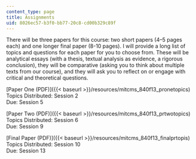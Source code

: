 ```yaml
---
content_type: page
title: Assignments
uid: 8026ec57-b3f0-bb77-20c8-cd00b329c89f
---
```


There will be three papers for this course: two short papers (4–5 pages each) and one longer final paper (8-10 pages). I will provide a long list of topics and questions for each paper for you to choose from. These will be analytical essays (with a thesis, textual analysis as evidence, a rigorous conclusion), they will be comparative (asking you to think about multiple texts from our course), and they will ask you to reflect on or engage with critical and theoretical questions.

[Paper One (PDF)]({{< baseurl >}}/resources/mitcms_840f13_pronetopics)  
Topics Distributed: Session 2  
Due: Session 5

[Paper Two (PDF)]({{< baseurl >}}/resources/mitcms_840f13_prtwotopics)  
Topics Distributed: Session 6  
Due: Session 9

[Final Paper (PDF)]({{< baseurl >}}/resources/mitcms_840f13_finalprtopis)  
Topics Distributed: Session 10  
Due: Session 13